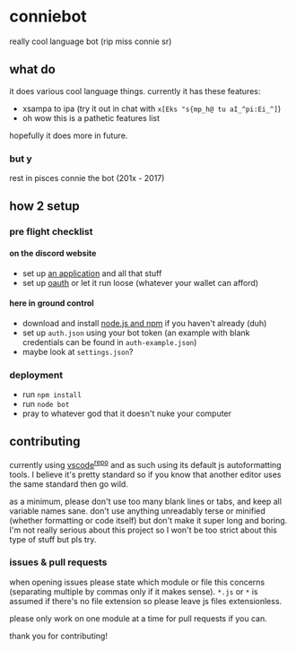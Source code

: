 # conniebot

really cool language bot (rip miss connie sr)

## what do

it does various cool language things. currently it has these features:

- xsampa to ipa (try it out in chat with `x[Eks "s{mp_h@ tu aI_^pi:Ei_^]`)
- oh wow this is a pathetic features list

hopefully it does more in future.

### but y

rest in pisces connie the bot (201x - 2017)

## how 2 setup

### pre flight checklist

#### on the discord website

- set up [an application](https://github.com/reactiflux/discord-irc/wiki/Creating-a-discord-bot-&-getting-a-token) and all that stuff
- set up [oauth](https://discordapp.com/developers/tools/oauth2-url-generator) or let it run loose (whatever your wallet can afford)

#### here in ground control

- download and install [node.js and npm](https://nodejs.org/) if you haven't already (duh)
- set up `auth.json` using your bot token (an example with blank credentials can be found in `auth-example.json`)
- maybe look at `settings.json`?

### deployment

- run `npm install`
- run `node bot`
- pray to whatever god that it doesn't nuke your computer

## contributing

currently using [vscode](https://code.visualstudio.com/)<sup>[repo](https://github.com/Microsoft/vscode)</sup> and as such using its default js autoformatting tools. I believe it's pretty standard so if you know that another editor uses the same standard then go wild.

as a minimum, please don't use too many blank lines or tabs, and keep all variable names sane. don't use anything unreadably terse or minified (whether formatting or code itself) but don't make it super long and boring. I'm not really serious about this project so I won't be too strict about this type of stuff but pls try.

### issues & pull requests

when opening issues please state which module or file this concerns (separating multiple by commas only if it makes sense). `*.js` or `*` is assumed if there's no file extension so please leave js files extensionless.

please only work on one module at a time for pull requests if you can.

thank you for contributing!
